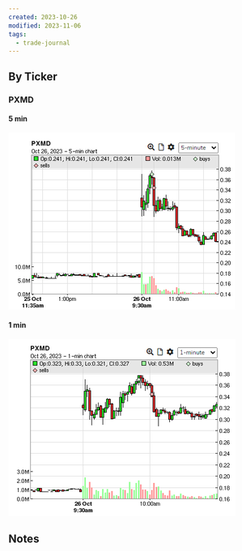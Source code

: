 ```yaml
---
created: 2023-10-26
modified: 2023-11-06
tags:
  - trade-journal
---
```

## By Ticker
### PXMD
#### 5 min
![Pasted image 20231106115808](../../../../../3RESOURCES/PUBLIC%20ASSETS/Pasted%20image%2020231106115808.png)
#### 1 min

![Pasted image 20231106115821](../../../../../3RESOURCES/PUBLIC%20ASSETS/Pasted%20image%2020231106115821.png)
## Notes